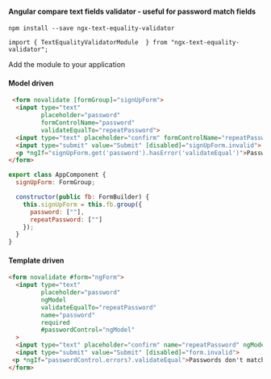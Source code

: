 #### Angular compare text fields validator - useful for password match fields

`npm install --save ngx-text-equality-validator`  

`import { TextEqualityValidatorModule  } from "ngx-text-equality-validator";`  

Add the module to your application

#### Model driven

```html
 <form novalidate [formGroup]="signUpForm">
  <input type="text"
         placeholder="password"
         formControlName="password"
         validateEqualTo="repeatPassword">
  <input type="text" placeholder="confirm" formControlName="repeatPassword">
  <input type="submit" value="Submit" [disabled]="signUpForm.invalid">
  <p *ngIf="signUpForm.get('password').hasError('validateEqual')">Passwords don't match</p>
</form>
```

```js
export class AppComponent {
  signUpForm: FormGroup;

  constructor(public fb: FormBuilder) {
    this.signUpForm = this.fb.group({
      password: [""],
      repeatPassword: [""]
    });
  }
}
```

#### Template driven
```html
<form novalidate #form="ngForm">
  <input type="text"
         placeholder="password"
         ngModel
         validateEqualTo="repeatPassword"
         name="password"
         required
         #passwordControl="ngModel"
  >
  <input type="text" placeholder="confirm" name="repeatPassword" ngModel required>
  <input type="submit" value="Submit" [disabled]="form.invalid">
 <p *ngIf="passwordControl.errors?.validateEqual">Passwords don't match</p>
</form>

```
